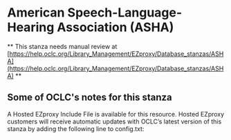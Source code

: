 # American Speech-Language-Hearing Association (ASHA)
** This stanza needs manual review at [https://help.oclc.org/Library_Management/EZproxy/Database_stanzas/ASHA](https://help.oclc.org/Library_Management/EZproxy/Database_stanzas/ASHA) **

## Some of OCLC's notes for this stanza

A Hosted EZproxy Include File is available for this resource. Hosted EZproxy customers will receive automatic updates with OCLC&rsquo;s latest version of this stanza by adding the following line to config.txt:

&nbsp;
